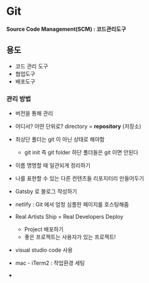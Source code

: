 # Git

**Source Code Management(SCM) : 코드관리도구**



## 용도

- 코드 관리 도구
- 협업도구
- 배포도구



### 관리 방법

- 버전을 통해 관리
- 어디서? 어떤 단위로? directory = **repository** (저장소) 
- 최상단 폴더는 git 이 아닌 상태로 해야함
  - git init 즉 git folder 하단 폴더들은 git 이면 안된다





- 이름 명명할 때 일관되게 정리하기
- 나를 표현할 수 있는 다른 컨텐츠들 리포지터리 만들어두기
- Gatsby 로 블로그 작성하기
- netlify : Git 에서 엄청 심플한 페이지를 호스팅해줌
- Real Artists Ship = Real Developers Deploy
  - Project  배포하기
  - 좋은 프로젝트는 사용자가 있는 프로젝트!
- visual studio code 사용
- mac - iTerm2 : 작업환경 세팅
- 

